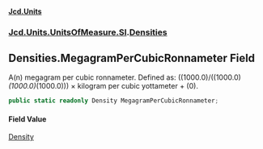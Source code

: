 #### [Jcd.Units](index.md 'index')
### [Jcd.Units.UnitsOfMeasure.SI](Jcd.Units.UnitsOfMeasure.SI.md 'Jcd.Units.UnitsOfMeasure.SI').[Densities](Densities.md 'Jcd.Units.UnitsOfMeasure.SI.Densities')

## Densities.MegagramPerCubicRonnameter Field

A(n) megagram per cubic ronnameter. Defined as: ((1000.0)/((1000.0)*(1000.0)*(1000.0))) × kilogram per cubic yottameter + (0).

```csharp
public static readonly Density MegagramPerCubicRonnameter;
```

#### Field Value
[Density](Density.md 'Jcd.Units.UnitTypes.Density')